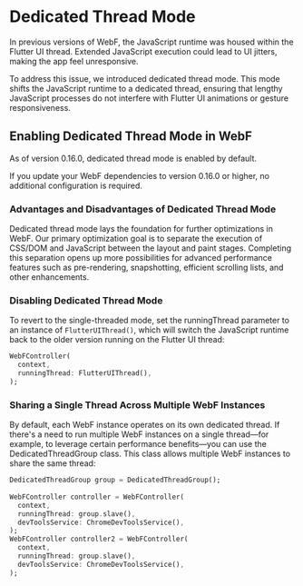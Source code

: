 # Dedicated Thread Mode

In previous versions of WebF, the JavaScript runtime was housed within the Flutter UI thread. Extended JavaScript
execution could lead to UI jitters, making the app feel unresponsive.

To address this issue, we introduced dedicated thread mode. This mode shifts the JavaScript runtime to a dedicated
thread, ensuring that lengthy JavaScript processes do not interfere with Flutter UI animations or gesture
responsiveness.

## Enabling Dedicated Thread Mode in WebF

As of version 0.16.0, dedicated thread mode is enabled by default.

If you update your WebF dependencies to version 0.16.0 or higher, no additional configuration is required.

### Advantages and Disadvantages of Dedicated Thread Mode

Dedicated thread mode lays the foundation for further optimizations in WebF. Our primary optimization goal is to
separate the execution of CSS/DOM and JavaScript between the layout and paint stages. Completing this separation opens
up more possibilities for advanced performance features such as pre-rendering, snapshotting, efficient scrolling lists,
and other enhancements.

### Disabling Dedicated Thread Mode

To revert to the single-threaded mode, set the runningThread parameter to an instance of `FlutterUIThread()`, which will
switch the JavaScript runtime back to the older version running on the Flutter UI thread:

```dart
WebFController(
  context,
  runningThread: FlutterUIThread(),
);
```

### Sharing a Single Thread Across Multiple WebF Instances

By default, each WebF instance operates on its own dedicated thread. If there's a need to run multiple WebF instances on
a single thread—for example, to leverage certain performance benefits—you can use the DedicatedThreadGroup class. This
class allows multiple WebF instances to share the same thread:

```dart
DedicatedThreadGroup group = DedicatedThreadGroup();
   
WebFController controller = WebFController(
  context,
  runningThread: group.slave(),
  devToolsService: ChromeDevToolsService(),
);
WebFController controller2 = WebFController(
  context,
  runningThread: group.slave(),
  devToolsService: ChromeDevToolsService(),
);
```